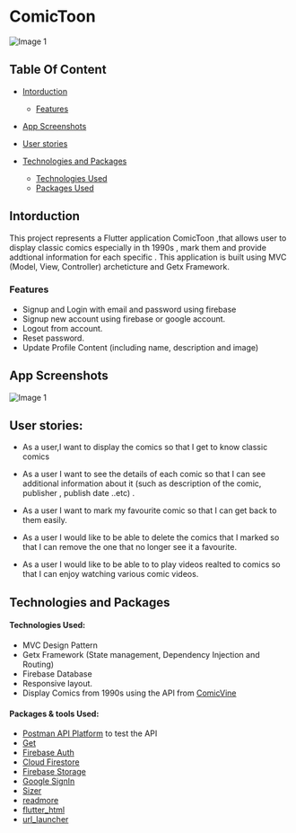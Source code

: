 # ComicToon


![Image 1](https://b.top4top.io/p_2542zh3tv1.png)


## Table Of Content 
- [Intorduction](#Intorduction)
  * [Features](#Features)

- [App Screenshots](#App-Screenshots)

- [User stories](#User-stories)
 
- [Technologies and Packages](#Technologies-and-Packages)
  * [Technologies Used](#Technologies)
  * [Packages Used](#Packages)

<a name="Intorduction"/>
<a name="App-Screenshots"/>
<a name="Technologies-and-Packages"/>
<a name="Features"/>
<a name="Technologies"/>
<a name="Packages"/>
<a name="User-stories"/>




## Intorduction


This project represents a Flutter application ComicToon ,that allows user to display classic comics especially in th 1990s , mark them and provide addtional information for each specific . This application is built using MVC (Model, View, Controller) archeticture and Getx Framework.


### Features

* Signup and Login with email and password using firebase 
* Signup new account using firebase or google account.
* Logout from account.
* Reset password.
* Update Profile Content (including name, description and image)





## App Screenshots

![Image 1](https://c.top4top.io/p_2542gbldp2.png)

## User stories:

- As a user,I want to display the comics so that I get to know classic comics

- As a user I want to see the details of each comic so that I can see additional information about it (such as description of the comic, publisher , publish date ..etc)  .

- As a user I want to mark my favourite comic so that I can get back to them easily.

- As a user I would like to be able to delete the comics that I marked so that I can remove the one that no longer see it a favourite.

- As a user I would like to be able to to play videos realted to comics so that I can enjoy watching various comic videos.





## Technologies and Packages

#### Technologies Used:

* MVC Design Pattern
* Getx Framework (State management, Dependency Injection and Routing)
* Firebase Database
* Responsive layout.
* Display Comics from 1990s using the API from [ComicVine](https://comicvine.gamespot.com/api/)

#### Packages & tools Used:

* [Postman API Platform](https://www.postman.com/downloads/) to test the API 
* [Get](https://pub.dev/packages/get)
* [Firebase Auth](https://pub.dev/packages/firebase_auth/install)
* [Cloud Firestore](https://pub.dev/packages/cloud_firestore/install)
* [Firebase Storage](https://pub.dev/packages/firebase_storage/install)
* [Google SignIn](https://pub.dev/packages/google_sign_in)
* [Sizer](https://pub.dev/packages/sizer)
* [readmore](https://pub.dev/packages/readmore)
* [flutter_html](https://pub.dev/packages/flutter_html)
* [url_launcher](https://pub.dev/packages/url_launcher)








